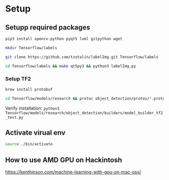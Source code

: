 # Setup

## Setupp required packages
```bash
pip3 install opencv-python pyqt5 lxml gitpython wget
```

```bash
mkdir Tensorflow/labels
```

```bash
git clone https://github.com/tzutalin/labelImg.git Tensorflow/labels
```

```bash
cd Tensorflow/labels && make qt5py3 && python3 labelImg.py
```

### Setup TF2
```bash
brew install protobuf
```

```bash
cd Tensorflow/models/research && protoc object_detection/protos/*.proto --python_out=. && cp object_detection/packages/tf2/setup.py . &&
```

Verify installation: `python3 Tensorflow/models/research/object_detection/builders/model_builder_tf2_test.py`
## Activate virual env
```bash
source ./bin/activate
```

## How to use AMD GPU on Hackintosh
https://kenthinson.com/machine-learning-with-gpu-on-mac-osx/ 